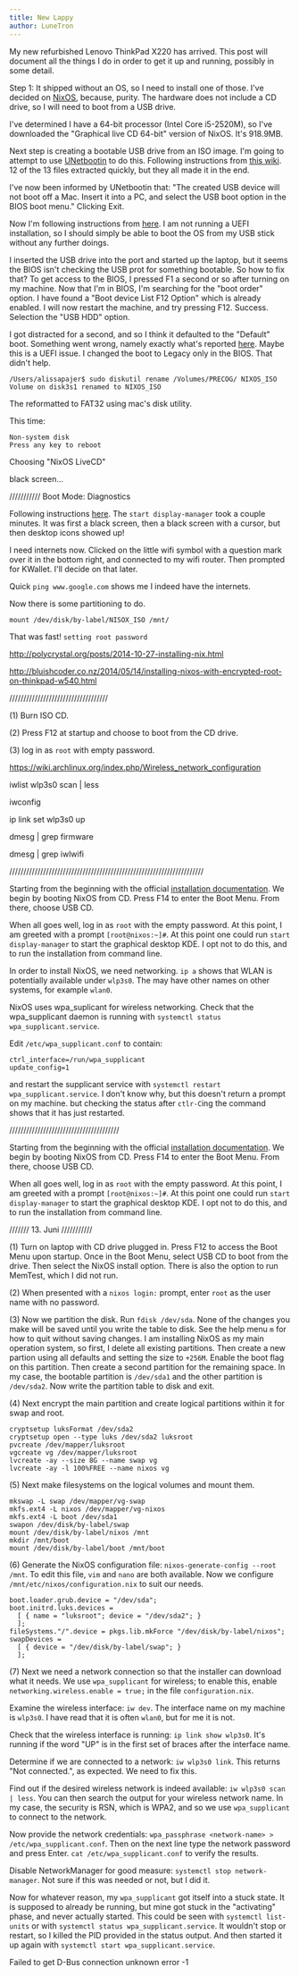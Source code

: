 ```yaml
---
title: New Lappy
author: LuneTron
---
```


My new refurbished Lenovo ThinkPad X220 has arrived. This post will document all the things I do in order to get it up and running, possibly in some detail.

Step 1: It shipped without an OS, so I need to install one of those. I've decided on [NixOS](http://nixos.org/), because, purity. The hardware does not include a CD drive, so I will need to boot from a USB drive.

I've determined I have a 64-bit processor (Intel Core i5-2520M), so I've downloaded the "Graphical live CD 64-bit" version of NixOS. It's 918.9MB.

Next step is creating a bootable USB drive from an ISO image. I'm going to attempt to use [UNetbootin](http://unetbootin.sourceforge.net/) to do this. Following instructions from [this wiki](https://nixos.org/wiki/Installing_NixOS_from_a_USB_stick). 12 of the 13 files extracted quickly, but they all made it in the end.

I've now been informed by UNetbootin that: "The created USB device will not boot off a Mac. Insert it into a PC, and select the USB boot option in the BIOS boot menu." Clicking Exit.

Now I'm following instructions from [here](http://nixos.org/nixos/manual/sec-installation.html#sec-booting-from-usb). I am not running a UEFI installation, so I should simply be able to boot the OS from my USB stick without any further doings.

I inserted the USB drive into the port and started up the laptop, but it seems the BIOS isn't checking the USB prot for something bootable. So how to fix that? To get access to the BIOS, I pressed F1 a second or so after turning on my machine. Now that I'm in BIOS, I'm searching for the "boot order" option. I have found a "Boot device List F12 Option" which is already enabled. I will now restart the machine, and try pressing F12. Success. Selection the "USB HDD" option.

I got distracted for a second, and so I think it defaulted to the "Default" boot. Something went wrong, namely exactly what's reported [here](https://github.com/NixOS/nixpkgs/issues/3350). Maybe this is a UEFI issue. I changed the boot to Legacy only in the BIOS. That didn't help.

```
/Users/alissapajer$ sudo diskutil rename /Volumes/PRECOG/ NIXOS_ISO
Volume on disk3s1 renamed to NIXOS_ISO
```

The reformatted to FAT32 using mac's disk utility.

This time:
```
Non-system disk
Press any key to reboot
```

Choosing "NixOS LiveCD"

black screen...

///////////
Boot Mode: Diagnostics

Following instructions [here](http://nixos.org/nixos/manual/sec-installation.html). The `start display-manager` took a couple minutes. It was first a black screen, then a black screen with a cursor, but then desktop icons showed up!

I need internets now. Clicked on the little wifi symbol with a question mark over it in the bottom right, and connected to my wifi router. Then prompted for KWallet. I'll decide on that later.

Quick `ping www.google.com` shows me I indeed have the internets.

Now there is some partitioning to do.

```
mount /dev/disk/by-label/NISOX_ISO /mnt/
```

That was fast! `setting root password`


http://polycrystal.org/posts/2014-10-27-installing-nix.html

http://bluishcoder.co.nz/2014/05/14/installing-nixos-with-encrypted-root-on-thinkpad-w540.html

///////////////////////////////////

(1) Burn ISO CD.

(2) Press F12 at startup and choose to boot from the CD drive.

(3) log in as `root` with empty password.

https://wiki.archlinux.org/index.php/Wireless_network_configuration

iwlist wlp3s0 scan | less

iwconfig

ip link set wlp3s0 up

dmesg | grep firmware

dmesg | grep iwlwifi

/////////////////////////////////////////////////////////////////////

Starting from the beginning with the official [installation documentation](https://nixos.org/nixos/manual/sec-installation.html). We begin by booting NixOS from CD. Press F14 to enter the Boot Menu. From there, choose USB CD.

When all goes well, log in as `root` with the empty password. At this point, I am greeted with a prompt `[root@nixos:~]#`. At this point one could run `start display-manager` to start the graphical desktop KDE. I opt not to do this, and to run the installation from command line. 

In order to install NixOS, we need networking. `ip a` shows that WLAN is potentially available under `wlp3s0`. The may have other names on other systems, for example `wlan0`. 

NixOS uses wpa_suplicant for wireless networking. Check that the wpa_supplicant daemon is running with `systemctl status wpa_supplicant.service`. 

Edit `/etc/wpa_supplicant.conf` to contain:

```
ctrl_interface=/run/wpa_supplicant
update_config=1
```

and restart the supplicant service with `systemctl restart wpa_supplicant.service`. I don't know why, but this doesn't return a prompt on my machine. but checking the status after `ctlr-C`ing the command shows that it has just restarted.

///////////////////////////////////////

Starting from the beginning with the official [installation documentation](https://nixos.org/nixos/manual/sec-installation.html). We begin by booting NixOS from CD. Press F14 to enter the Boot Menu. From there, choose USB CD.

When all goes well, log in as `root` with the empty password. At this point, I am greeted with a prompt `[root@nixos:~]#`. At this point one could run `start display-manager` to start the graphical desktop KDE. I opt not to do this, and to run the installation from command line. 

/////// 13. Juni ///////////

(1) Turn on laptop with CD drive plugged in. Press F12 to access the Boot Menu upon startup. Once in the Boot Menu, select USB CD to boot from the drive. Then select the NixOS install option. There is also the option to run MemTest, which I did not run.

(2) When presented with a `nixos login:` prompt, enter `root` as the user name with no password.

(3) Now we partition the disk. Run `fdisk /dev/sda`. None of the changes you make will be saved until you write the table to disk. See the help menu `m` for how to quit without saving changes. I am installing NixOS as my main operation system, so first, I delete all existing partitions. Then create a new partion using all defaults and setting the size to `+256M`. Enable the boot flag on this partition. Then create a second partition for the remaining space. In my case, the bootable partition is `/dev/sda1` and the other partition is `/dev/sda2`. Now write the partition table to disk and exit.

(4) Next encrypt the main partition and create logical partitions within it for swap and root.

```
cryptsetup luksFormat /dev/sda2
cryptsetup open --type luks /dev/sda2 luksroot
pvcreate /dev/mapper/luksroot
vgcreate vg /dev/mapper/luksroot
lvcreate -ay --size 8G --name swap vg
lvcreate -ay -l 100%FREE --name nixos vg
```

(5) Next make filesystems on the logical volumes and mount them.

```
mkswap -L swap /dev/mapper/vg-swap
mkfs.ext4 -L nixos /dev/mapper/vg-nixos
mkfs.ext4 -L boot /dev/sda1
swapon /dev/disk/by-label/swap
mount /dev/disk/by-label/nixos /mnt
mkdir /mnt/boot
mount /dev/disk/by-label/boot /mnt/boot
```

(6) Generate the NixOS configuration file: `nixos-generate-config --root /mnt`. To edit this file, `vim` and `nano` are both available. Now we configure `/mnt/etc/nixos/configuration.nix` to suit our needs.

```
boot.loader.grub.device = "/dev/sda";
boot.initrd.luks.devices =
  [ { name = "luksroot"; device = "/dev/sda2"; }
  ];
fileSystems."/".device = pkgs.lib.mkForce "/dev/disk/by-label/nixos";
swapDevices =
  [ { device = "/dev/disk/by-label/swap"; }
  ];
```

(7) Next we need a network connection so that the installer can download what it needs. We use `wpa_supplicant` for wireless; to enable this, enable `networking.wireless.enable = true;` in the file `configuration.nix`.

Examine the wireless interface: `iw dev`. The interface name on my machine is `wlp3s0`. I have read that it is often `wlan0`, but for me it is not.

Check that the wireless interface is running: `ip link show wlp3s0`. It's running if the word "UP" is in the first set of braces after the interface name.

Determine if we are connected to a network: `iw wlp3s0 link`. This returns "Not connected.", as expected. We need to fix this.

Find out if the desired wireless network is indeed available: `iw wlp3s0 scan | less`. You can then search the output for your wireless network name. In my case, the security is RSN, which is WPA2, and so we use `wpa_supplicant` to connect to the network.

Now provide the network credentials: `wpa_passphrase <network-name> > /etc/wpa_supplicant.conf`. Then on the next line type the network password and press Enter. `cat /etc/wpa_supplicant.conf` to verify the results.

Disable NetworkManager for good measure: `systemctl stop network-manager`. Not sure if this was needed or not, but I did it.

Now for whatever reason, my `wpa_supplicant` got itself into a stuck state. It is supposed to already be running, but mine got stuck in the "activating" phase, and never actually started. This could be seen with `systemctl list-units` or with `systemctl status wpa_supplicant.service`. It wouldn't stop or restart, so I killed the PID provided in the status output. And then started it up again with `systemctl start wpa_supplicant.service`.




Failed to get D-Bus connection unknown error -1




